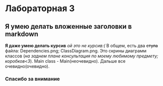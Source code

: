 # Лабораторная 3
## Я умею делать вложенные заголовки в markdown
**Я даже умею делать курсив** *ой это не курсив:(*
В общем, есть два ~~стула~~ файла: Dependencies.png; ClassDiagram.png. 
Это скрины диаграмм классов (*на заднем плане консультация по моему любимому предмету; коробков<3*). 
Main class - Main(неочевидно). 
Дальше все очевидно(очевидно). 
### Спасибо за внимание
